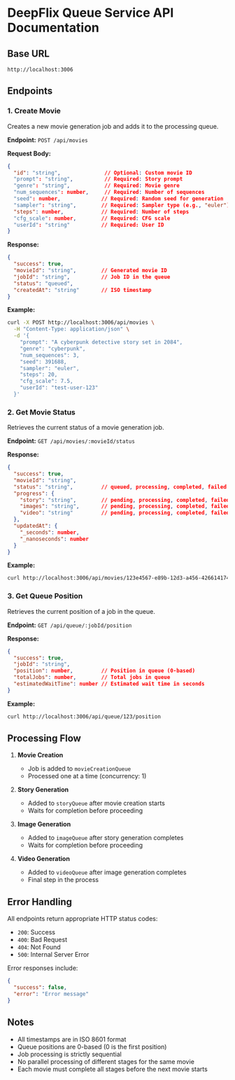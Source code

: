 # DeepFlix Queue Service API Documentation

## Base URL
```
http://localhost:3006
```

## Endpoints

### 1. Create Movie
Creates a new movie generation job and adds it to the processing queue.

**Endpoint:** `POST /api/movies`

**Request Body:**
```json
{
  "id": "string",              // Optional: Custom movie ID
  "prompt": "string",          // Required: Story prompt
  "genre": "string",           // Required: Movie genre
  "num_sequences": number,     // Required: Number of sequences
  "seed": number,             // Required: Random seed for generation
  "sampler": "string",        // Required: Sampler type (e.g., "euler")
  "steps": number,            // Required: Number of steps
  "cfg_scale": number,        // Required: CFG scale
  "userId": "string"          // Required: User ID
}
```

**Response:**
```json
{
  "success": true,
  "movieId": "string",        // Generated movie ID
  "jobId": "string",          // Job ID in the queue
  "status": "queued",
  "createdAt": "string"       // ISO timestamp
}
```

**Example:**
```bash
curl -X POST http://localhost:3006/api/movies \
  -H "Content-Type: application/json" \
  -d '{
    "prompt": "A cyberpunk detective story set in 2084",
    "genre": "cyberpunk",
    "num_sequences": 3,
    "seed": 391688,
    "sampler": "euler",
    "steps": 20,
    "cfg_scale": 7.5,
    "userId": "test-user-123"
  }'
```

### 2. Get Movie Status
Retrieves the current status of a movie generation job.

**Endpoint:** `GET /api/movies/:movieId/status`

**Response:**
```json
{
  "success": true,
  "movieId": "string",
  "status": "string",         // queued, processing, completed, failed
  "progress": {
    "story": "string",        // pending, processing, completed, failed
    "images": "string",       // pending, processing, completed, failed
    "video": "string"         // pending, processing, completed, failed
  },
  "updatedAt": {
    "_seconds": number,
    "_nanoseconds": number
  }
}
```

**Example:**
```bash
curl http://localhost:3006/api/movies/123e4567-e89b-12d3-a456-426614174000/status
```

### 3. Get Queue Position
Retrieves the current position of a job in the queue.

**Endpoint:** `GET /api/queue/:jobId/position`

**Response:**
```json
{
  "success": true,
  "jobId": "string",
  "position": number,         // Position in queue (0-based)
  "totalJobs": number,        // Total jobs in queue
  "estimatedWaitTime": number // Estimated wait time in seconds
}
```

**Example:**
```bash
curl http://localhost:3006/api/queue/123/position
```

## Processing Flow

1. **Movie Creation**
   - Job is added to `movieCreationQueue`
   - Processed one at a time (concurrency: 1)

2. **Story Generation**
   - Added to `storyQueue` after movie creation starts
   - Waits for completion before proceeding

3. **Image Generation**
   - Added to `imageQueue` after story generation completes
   - Waits for completion before proceeding

4. **Video Generation**
   - Added to `videoQueue` after image generation completes
   - Final step in the process

## Error Handling

All endpoints return appropriate HTTP status codes:
- `200`: Success
- `400`: Bad Request
- `404`: Not Found
- `500`: Internal Server Error

Error responses include:
```json
{
  "success": false,
  "error": "Error message"
}
```

## Notes

- All timestamps are in ISO 8601 format
- Queue positions are 0-based (0 is the first position)
- Job processing is strictly sequential
- No parallel processing of different stages for the same movie
- Each movie must complete all stages before the next movie starts 